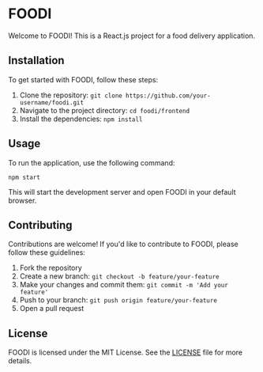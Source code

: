 # FOODI

Welcome to FOODI! This is a React.js project for a food delivery application.

## Installation

To get started with FOODI, follow these steps:

1. Clone the repository: `git clone https://github.com/your-username/foodi.git`
2. Navigate to the project directory: `cd foodi/frontend`
3. Install the dependencies: `npm install`

## Usage

To run the application, use the following command:

```
npm start
```

This will start the development server and open FOODI in your default browser.

## Contributing

Contributions are welcome! If you'd like to contribute to FOODI, please follow these guidelines:

1. Fork the repository
2. Create a new branch: `git checkout -b feature/your-feature`
3. Make your changes and commit them: `git commit -m 'Add your feature'`
4. Push to your branch: `git push origin feature/your-feature`
5. Open a pull request

## License

FOODI is licensed under the MIT License. See the [LICENSE](./LICENSE) file for more details.
